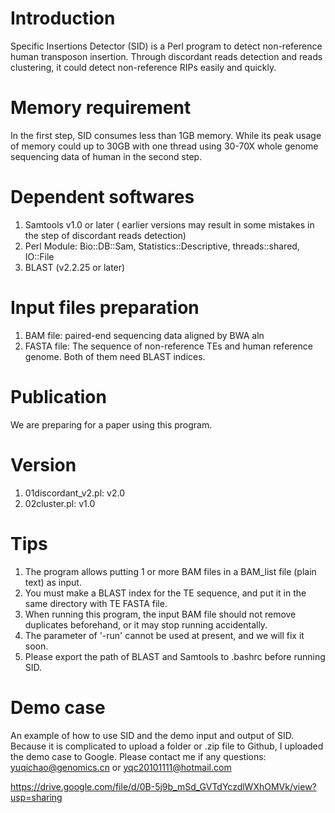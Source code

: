 Introduction
==================
Specific Insertions Detector (SID) is a Perl program to detect non-reference human transposon insertion. Through discordant reads detection and reads clustering, it could detect non-reference RIPs easily and quickly.

Memory requirement
==================
In the first step, SID consumes less than 1GB memory. While its peak usage of memory could up to 30GB with one thread using 30-70X whole genome sequencing data of human in the second step.


Dependent softwares
==================
1. Samtools v1.0 or later ( earlier versions may result in some mistakes in the step of discordant reads detection) 
2. Perl Module: Bio::DB::Sam, Statistics::Descriptive, threads::shared, IO::File 
3. BLAST (v2.2.25 or later)


Input files preparation
==================
1. BAM file: paired-end sequencing data aligned by BWA aln
2. FASTA file: The sequence of non-reference TEs and human reference genome. Both of them need BLAST indices. 


Publication
==================
We are preparing for a paper using this program.

Version
==================
1.   01discordant_v2.pl: v2.0
2.   02cluster.pl: v1.0

Tips
==================
1. The program allows putting 1 or more BAM files in a BAM_list file (plain text) as input. 
2. You must make a BLAST index for the TE sequence, and put it in the same directory with TE FASTA file.
3. When running this program, the input BAM file should not remove duplicates beforehand, or it may stop running accidentally.
4. The parameter of '-run' cannot be used at present, and we will fix it soon.
5. Please export the path of BLAST and Samtools to .bashrc before running SID.

Demo case
==================
An example of how to use SID and the demo input and output of SID.
Because it is complicated to upload a folder or .zip file to Github, I uploaded the demo case to Google.
Please contact me if any questions: yuqichao@genomics.cn or yqc20101111@hotmail.com

https://drive.google.com/file/d/0B-5j9b_mSd_GVTdYczdlWXhOMVk/view?usp=sharing




